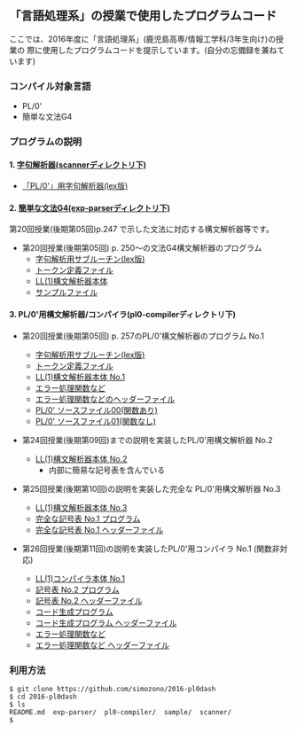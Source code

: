 ## 「言語処理系」の授業で使用したプログラムコード
ここでは、2016年度に「言語処理系」(鹿児島高専/情報工学科/3年生向け)の授業の
際に使用したプログラムコードを提示しています。(自分の忘備録を兼ねています)

### コンパイル対象言語
* PL/0'
* 簡単な文法G4

### プログラムの説明

#### 1. [字句解析器(scannerディレクトリ下)](scanner)
  * [「PL/0'」用字句解析器(lex版)](scanner/pl0-scanner.l)

#### 2. [簡単な文法G4(exp-parserディレクトリ下)](exp-parser)

第20回授業(後期第05回)p.247 で示した文法に対応する構文解析器等です。

* 第20回授業(後期第05回) p. 250～の文法G4構文解析器のプログラム
  * [字句解析用サブルーチン(lex版)](exp-parser/exp-scanner.l)
  * [トークン定義ファイル](scanner/tokentable.h)
  * [LL(1)構文解析器本体](exp-parser/exp-ll-parser01.c)
  * [サンプルファイル](sample/exp01.txt)

#### 3. PL/0'用構文解析器/コンパイラ(pl0-compilerディレクトリ下)
* 第20回授業(後期第05回) p. 257のPL/0'構文解析器のプログラム No.1
  * [字句解析用サブルーチン(lex版)](pl0-compiler/pl0-scanner.l)
  * [トークン定義ファイル](scanner/tokentable.h)
  * [LL(1)構文解析器本体 No.1](pl0-compiler/pl0-ll-parser01.c)
  * [エラー処理関数など](pl0-compiler/misc.c)
  * [エラー処理関数などのヘッダーファイル](pl0-compiler/misc.h)
  * [PL/0' ソースファイル00(関数あり)](sample/test00.pl0)
  * [PL/0' ソースファイル01(関数なし)](sample/test01.pl0)

* 第24回授業(後期第09回)までの説明を実装したPL/0'用構文解析器 No.2
  * [LL(1)構文解析器本体 No.2](pl0-compiler/pl0-ll-parser02.c)
    * 内部に簡易な記号表を含んでいる

* 第25回授業(後期第10回)の説明を実装した完全な PL/0'用構文解析器 No.3
  * [LL(1)構文解析器本体 No.3](pl0-compiler/pl0-ll-parser03.c)
  * [完全な記号表 No.1 プログラム](pl0-compiler/symbol_table01.c)
  * [完全な記号表 No.1 ヘッダーファイル](pl0-compiler/symbol_table01.h)

* 第26回授業(後期第11回)の説明を実装したPL/0'用コンパイラ No.1 (関数非対応)
  * [LL(1)コンパイラ本体 No.1](pl0-compiler/pl0-ll-compiler01.c)
  * [記号表 No.2 プログラム](pl0-compiler/symbol_table02.c)
  * [記号表 No.2 ヘッダーファイル](pl0-compiler/symbol_table02.h)
  * [コード生成プログラム](pl0-compiler/codegen.c)
  * [コード生成プログラム ヘッダーファイル](pl0-compiler/codegen.h)
  * [エラー処理関数など](pl0-compiler/misc.c)
  * [エラー処理関数など ヘッダーファイル](pl0-compiler/misc.h)

### 利用方法

````console
$ git clone https://github.com/simozono/2016-pl0dash
$ cd 2016-pl0dash
$ ls
README.md  exp-parser/  pl0-compiler/  sample/  scanner/
$ 
````

